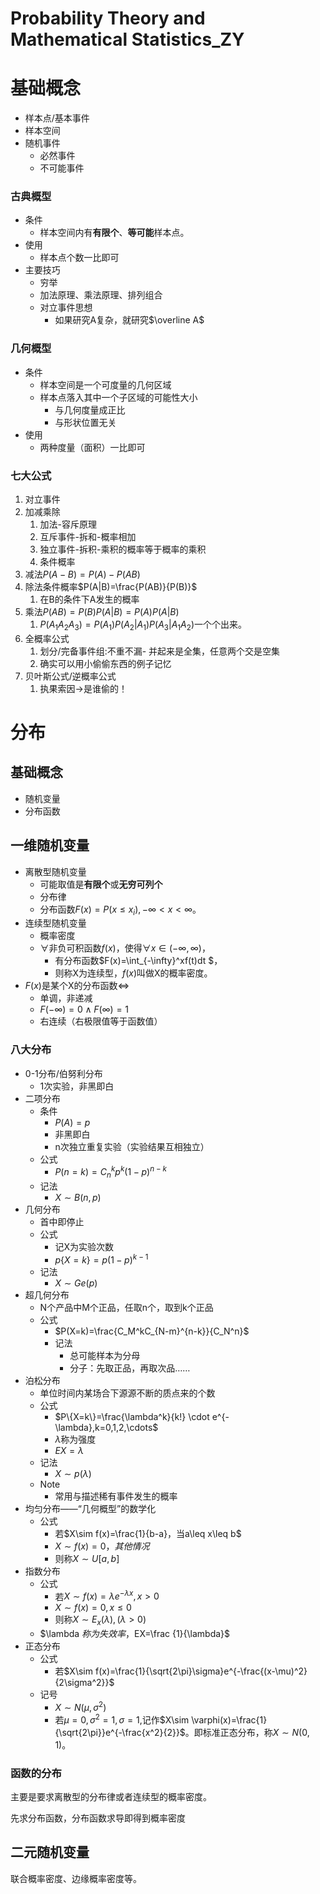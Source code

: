 # Probability Theory and Mathematical Statistics_ZY

# 基础概念

-   样本点/基本事件
-   样本空间
-   随机事件
    -   必然事件
    -   不可能事件

### 古典概型

-   条件
    -   样本空间内有**有限个**、**等可能**样本点。
-   使用
    -   样本点个数一比即可
-   主要技巧
    -   穷举
    -   加法原理、乘法原理、排列组合
    -   对立事件思想
        -   如果研究A复杂，就研究$\overline A$

### 几何概型

-   条件
    -   样本空间是一个可度量的几何区域
    -   样本点落入其中一个子区域的可能性大小
        -   与几何度量成正比
        -   与形状位置无关
-   使用
    -   两种度量（面积）一比即可

### 七大公式

1.  对立事件
2.  加减乘除
    1.  加法-容斥原理
    2.  互斥事件-拆和-概率相加
    3.  独立事件-拆积-乘积的概率等于概率的乘积
    4.  条件概率
3.  减法$P(A-B)=P(A)-P(AB)$
4.  除法条件概率$P(A|B)=\frac{P(AB)}{P(B)}$
    1.  在B的条件下A发生的概率
5.  乘法$P(AB)=P(B)P(A|B)=P(A)P(A|B)$
    1.  $P(A_1A_2A_3)=P(A_1)P(A_2|A_1)P(A_3|A_1A_2)$一个个出来。
6.  全概率公式
    1.   划分/完备事件组:不重不漏- 并起来是全集，任意两个交是空集
    2.  确实可以用小偷偷东西的例子记忆
7.  贝叶斯公式/逆概率公式
    1.  执果索因->是谁偷的！

# 分布

## 基础概念

-   随机变量
-   分布函数

## 一维随机变量

-   离散型随机变量
    -   可能取值是**有限个**或**无穷可列个**
    -   分布律
    -   分布函数$F(x)=P(x\leq x_i),-\infty < x <\infty$。
-   连续型随机变量
    -   概率密度
    -   $\forall$非负可积函数$f(x)$，使得$\forall x \in (-\infty,\infty)$，
        -   有分布函数$F(x)=\int_{-\infty}^xf(t)dt $，
        -   则称X为连续型，$f(x)$叫做X的概率密度。
-   $F(x)$是某个X的分布函数$\iff$
    -   单调，非递减
    -   $F(-\infty)=0\wedge F(\infty)=1$
    -   右连续（右极限值等于函数值）

### 八大分布

-   0-1分布/伯努利分布
    -   1次实验，非黑即白
-   二项分布
    -   条件
        -   $P(A)=p$
        -   非黑即白
        -   n次独立重复实验（实验结果互相独立）
    -   公式
        -   $P(n=k)=C_n^kp^k(1-p)^{n-k}$
    -   记法
        -   $X\sim B(n,p)$
-   几何分布
    -   首中即停止
    -   公式
        -   记X为实验次数
        -   $p\{X=k\}=p(1-p)^{k-1}$
    -   记法
        -   $X\sim Ge(p)$
-   超几何分布
    -   N个产品中M个正品，任取n个，取到k个正品
    -   公式
        -   $P(X=k)=\frac{C_M^kC_{N-m}^{n-k}}{C_N^n}$
        -   记法
            -   总可能样本为分母
            -   分子：先取正品，再取次品……
-   泊松分布
    -   单位时间内某场合下源源不断的质点来的个数
    -   公式
        -   $P\{X=k\}=\frac{\lambda^k}{k!} \cdot e^{-\lambda},k=0,1,2,\cdots$
        -   $\lambda$称为强度
        -   $EX=\lambda$
    -   记法
        -   $X\sim p(\lambda)$
    -   Note
        -   常用与描述稀有事件发生的概率
-   均匀分布——“几何概型”的数学化
    -   公式
        -   若$X\sim f(x)=\frac{1}{b-a}，当a\leq x\leq b$
        -   $X\sim f(x)=0，其他情况$
        -   则称$X\sim U[a,b]$
-   指数分布
    -   公式
        -   若$X\sim f(x)=\lambda e^{-\lambda x},x>0$
        -   $X\sim f(x)=0,x\leq0$
        -   则称$X\sim E_x(\lambda),(\lambda > 0)$
    -   $\lambda $称为失效率，$EX=\frac {1}{\lambda}$
-   正态分布
    -   公式
        -   若$X\sim f(x)=\frac{1}{\sqrt{2\pi}\sigma}e^{-\frac{(x-\mu)^2}{2\sigma^2}}$
    -   记号
        -   $X\sim N(\mu,\sigma^2)$
        -   若$\mu=0,\sigma^2=1,\sigma=1$,记作$X\sim \varphi(x)=\frac{1}{\sqrt{2\pi}}e^{-\frac{x^2}{2}}$。即标准正态分布，称$X\sim N(0,1)$。

### 函数的分布

主要是要求离散型的分布律或者连续型的概率密度。

先求分布函数，分布函数求导即得到概率密度

## 二元随机变量

联合概率密度、边缘概率密度等。






